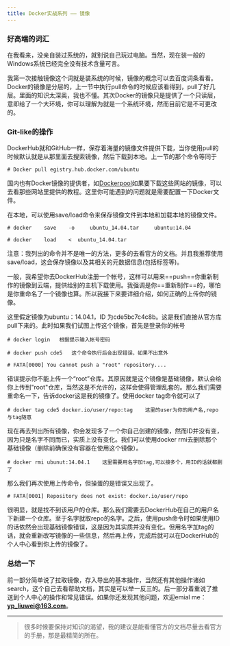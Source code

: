 ```yaml
---
title: Docker实战系列 —— 镜像
---
```


### 好高端的词汇

在我看来，没亲自装过系统的，就别说自己玩过电脑。当然，现在装一般的Windows系统已经完全没有技术含量可言。

我第一次接触镜像这个词就是装系统的时候，镜像的概念可以去百度词条看看。Docker的镜像是分层的，上一节中执行pull命令的时候应该看得到，pull了好几层。里面的知识太深奥，我也不懂。其次Docker的镜像只是提供了一个只读层，意即给了一个大环境，你可以理解为就是一个系统环境，然而目前它是不可更改的。

### Git-like的操作
DockerHub就和GitHub一样，保存着海量的镜像文件提供下载，当你使用pull的时候默认就是从那里面去搜索镜像，然后下载到本地。上一节的那个命令等同于

`# Docker pull egistry.hub.docker.com/ubuntu`

国内也有Docker镜像的提供者，如[Dockerpool](http://dockerpool.com/)如果要下载这些网站的镜像，可以去看那些网站里提供的教程。这里你可能遇到的问题就是需要配置一下Docker文件。

在本地，可以使用save/load命令来保存镜像文件到本地和加载本地的镜像文件。

`# docker	 save	 -o 	ubuntu_14.04.tar	 ubuntu:14.04`

`# docker	 load	 < 	ubuntu_14.04.tar`

注意：我列出的命令并不是唯一的方法，更多的去看官方的文档。并且我推荐使用save/load，这会保存镜像以及其相关的元数据信息(包括标签等)。

一般，我希望你去DockerHub注册一个帐号，这样可以用来==push==你重新制作的镜像到云端，提供给别的主机下载使用。我强调是你==重新制作==的，哪怕是你重命名了一个镜像也算。所以我接下来要详细介绍，如何正确的上传你的镜像。

这里假定镜像为ubuntu：14.04.1，ID 为cde5bc7c4c8b。这是我们直接从官方库pull下来的。此时如果我们试图上传这个镜像，首先是登录你的帐号

`# docker login   根据提示输入帐号密码`

`# docker push cde5   这个命令执行后会出现错误，如果不出意外`

`# FATA[0000] You cannot push a "root" repository....`

错误提示你不能上传一个“root”仓库。其原因就是这个镜像是基础镜像，默认会给你上传到"root"仓库，当然这是不允许的，这样会使得管理乱套的。那么我们需要重命名一下，告诉docker这是我的镜像了。使用docker tag命令就可以了

`# docker tag cde5 docker.io/user/repo:tag    这里的user为你的用户名,repo与tag随意`

现在再去列出所有镜像，你会发现多了一个你自己创建的镜像，然而ID并没有变，因为只是名字不同而已，实质上没有变化。我们可以使用docker rmi去删除那个基础镜像（删除前确保没有容器在使用这个镜像）。

`# docker rmi ubunut:14.04.1    这里需要用名字加tag,可以接多个，用ID的话就都删了`

那么我们再次使用上传命令，但操蛋的是错误又出现了。

`# FATA[0001] Repository does not exist: docker.io/user/repo`

很明显，就是找不到该用户的仓库。那么我们需要去DockerHub在自己的用户名下新建一个仓库。至于名字就取repo的名字。之后，使用push命令时如果使用ID的话依然会出现基础镜像错误，这是因为其实质并没有变化。但用名字加tag的话，就会重新改写镜像的一些信息，然后再上传，完成后就可以在DockerHub的个人中心看到你上传的镜像了。

### 总结一下 ###

前一部分简单说了拉取镜像，存入导出的基本操作，当然还有其他操作诸如search，这个自己去看帮助文档，其实是可以举一反三的。后一部分着重说了推送到个人中心的操作和常见错误。如果你还发现其他问题，欢迎emial me：**yp_liuwei@163.com**。

---
>很多时候要保持对知识的渴望，我的建议是能看懂官方的文档尽量去看官方的手册，那是最精简的所在。
